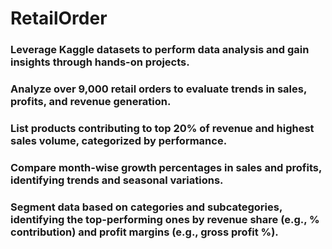 # RetailOrder
### Leverage Kaggle datasets to perform data analysis and gain insights through hands-on projects.
### Analyze over 9,000 retail orders to evaluate trends in sales, profits, and revenue generation.
### List products contributing to top 20% of revenue and highest sales volume, categorized by performance.
### Compare month-wise growth percentages in sales and profits, identifying trends and seasonal variations.
### Segment data based on categories and subcategories, identifying the top-performing ones by revenue share (e.g., % contribution) and profit margins (e.g., gross profit %).
